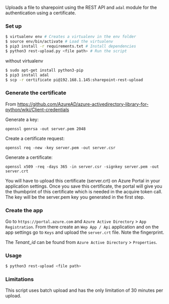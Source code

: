 Uploads a file to sharepoint using the REST API and `adal` module for the
authentication using a certificate.

### Set up

```bash
$ virtualenv env # Creates a virtualenv in the env folder
$ source env/bin/activate # Load the virtualenv
$ pip3 install -r requirements.txt # Install dependencies
$ python3 rest-upload.py <file path> # Run the script
```

without virtualenv

```bash
$ sudo apt-get install python3-pip
$ pip3 install adal
$ scp -r certificate pi@192.168.1.145:sharepoint-rest-upload
```

### Generate the certificate

From https://github.com/AzureAD/azure-activedirectory-library-for-python/wiki/Client-credentials

Generate a key:

`openssl genrsa -out server.pem 2048`

Create a certificate request:

`openssl req -new -key server.pem -out server.csr`

Generate a certificate:

`openssl x509 -req -days 365 -in server.csr -signkey server.pem -out server.crt`

You will have to upload this certificate (server.crt) on Azure Portal in your application settings. Once you save this certificate, the portal will give you the thumbprint of this certificate which is needed in the acquire token call. The key will be the server.pem key you generated in the first step.

### Create the app

Go to `https://portal.azure.com` and `Azure Active Directory` > `App Registration`. From there create an `Wep App / Api` application and on the app settings go to `Keys` and upload the `server.crt` file. Note the fingerprint.

The *Tenant_id* can be found from `Azure Active Directory` > `Properties`.

### Usage

```bash
$ python3 rest-upload <file path>
```

### Limitations

This script uses batch upload and has the only limitation of 30 minutes per upload.